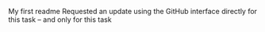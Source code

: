 My first readme
Requested an update using the GitHub interface directly for this task – and only for this task

